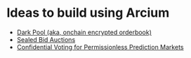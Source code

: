 # Ideas to build using Arcium


- [Dark Pool (aka, onchain encrypted orderbook)](ideas/dark_pool.md)
- [Sealed Bid Auctions](ideas/sealed_bid_auctions.md)
- [Confidential Voting for Permissionless Prediction Markets](ideas/confidential_voting.md)

